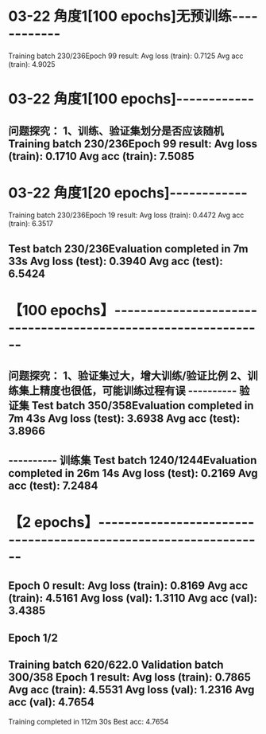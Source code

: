 # 03-22 角度1[100 epochs]无预训练------------
Training batch 230/236Epoch 99 result:
Avg loss (train): 0.7125
Avg acc (train): 4.9025


# 03-22 角度1[100 epochs]------------
问题探究：
    1、训练、验证集划分是否应该随机
Training batch 230/236Epoch 99 result:
Avg loss (train): 0.1710
Avg acc (train): 7.5085
----------

# 03-22 角度1[20 epochs]------------
Training batch 230/236Epoch 19 result:
Avg loss (train): 0.4472
Avg acc (train): 6.3517

Test batch 230/236Evaluation completed in 7m 33s
Avg loss (test): 0.3940
Avg acc (test): 6.5424
----------

# 【100 epochs】--------------------------------------------------------------
问题探究：
    1、验证集过大，增大训练/验证比例
    2、训练集上精度也很低，可能训练过程有误
---------- 验证集
Test batch 350/358Evaluation completed in 7m 43s
Avg loss (test): 3.6938
Avg acc (test): 3.8966
----------
---------- 训练集
Test batch 1240/1244Evaluation completed in 26m 14s
Avg loss (test): 0.2169
Avg acc (test): 7.2484
----------

# 【2 epochs】----------------------------------------------------------------
Epoch 0 result:
Avg loss (train): 0.8169
Avg acc (train): 4.5161
Avg loss (val): 1.3110
Avg acc (val): 3.4385
----------
Epoch 1/2
----------
Training batch 620/622.0
Validation batch 300/358
Epoch 1 result:
Avg loss (train): 0.7865
Avg acc (train): 4.5531
Avg loss (val): 1.2316
Avg acc (val): 4.7654
----------
Training completed in 112m 30s
Best acc: 4.7654